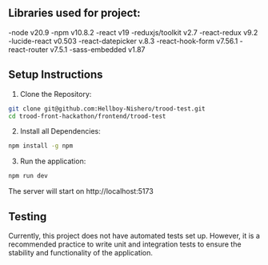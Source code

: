 ## Libraries used for project:

-node v20.9
-npm v10.8.2
-react v19
-reduxjs/toolkit v2.7
-react-redux v9.2
-lucide-react v0.503
-react-datepicker v.8.3
-react-hook-form v7.56.1
-react-router v7.5.1
-sass-embedded v1.87

## Setup Instructions
1. Clone the Repository:

```bash
git clone git@github.com:Hellboy-Nishero/trood-test.git
cd trood-front-hackathon/frontend/trood-test
```

2. Install all Dependencies:
```bash
npm install -g npm
```

3. Run the application:
```bash
npm run dev
```

The server will start on http://localhost:5173


## Testing

Currently, this project does not have automated tests set up. However, it is a recommended practice to write unit and integration tests to ensure the stability and functionality of the application.



